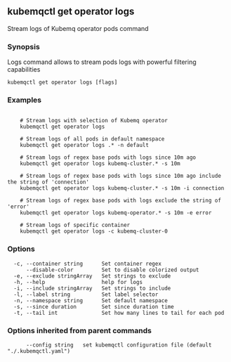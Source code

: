 ## kubemqctl get operator logs

Stream logs of Kubemq operator pods command

### Synopsis

Logs command allows to stream pods logs with powerful filtering capabilities

```
kubemqctl get operator logs [flags]
```

### Examples

```

	# Stream logs with selection of Kubemq operator
	kubemqctl get operator logs

	# Stream logs of all pods in default namespace
	kubemqctl get operator logs .* -n default

	# Stream logs of regex base pods with logs since 10m ago
	kubemqctl get operator logs kubemq-cluster.* -s 10m

	# Stream logs of regex base pods with logs since 10m ago include the string of 'connection'
	kubemqctl get operator logs kubemq-cluster.* -s 10m -i connection

	# Stream logs of regex base pods with logs exclude the string of 'error'
	kubemqctl get operator logs kubemq-operator.* -s 10m -e error

	# Stream logs of specific container
	kubemqctl get operator logs -c kubemq-cluster-0

```

### Options

```
  -c, --container string      Set container regex
      --disable-color         Set to disable colorized output
  -e, --exclude stringArray   Set strings to exclude
  -h, --help                  help for logs
  -i, --include stringArray   Set strings to include
  -l, --label string          Set label selector
  -n, --namespace string      Set default namespace
  -s, --since duration        Set since duration time
  -t, --tail int              Set how many lines to tail for each pod
```

### Options inherited from parent commands

```
      --config string   set kubemqctl configuration file (default "./.kubemqctl.yaml")
```
